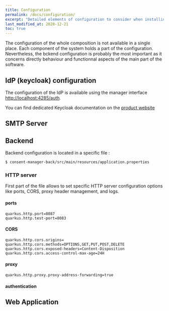 ```yaml
---
title: Configuration
permalink: /docs/configuration/
excerpt: "Detailed elements of configuration to consider when installing Right Consents"
last_modified_at: 2020-12-21
toc: true
---
```


The configuration of the whole composition is not available in a single place. Each component of the system holds a part of the configuration. Nevertheless, the bckend configuration is probably the most important as it concerns directly behaviour and functionnal aspects of the main part of the software.

## IdP (keycloak) configuration

The configuration of the IdP is available using the manager interface <http://localhost:4285/auth>.

You can find dedicated Keycloak documentation on the [product website](https://www.keycloak.org/docs/latest/server_admin/index.html)

## SMTP Server

## Backend

Backend configuration is located in a specific file : 

```bash
$ consent-manager-back/src/main/resources/application.properties
```

### HTTP server

First part of the file allows to set specific HTTP server configuration options like ports, CORS, proxy header management, and logs.

#### ports

```properties
quarkus.http.port=8087
quarkus.http.test-port=8083
```

#### CORS

```properties
quarkus.http.cors.origins=
quarkus.http.cors.methods=OPTIONS,GET,PUT,POST,DELETE
quarkus.http.cors.exposed-headers=Content-Disposition
quarkus.http.cors.access-control-max-age=24H
```

#### proxy

```properties
quarkus.http.proxy.proxy-address-forwarding=true
```

#### authentication


## Web Application
